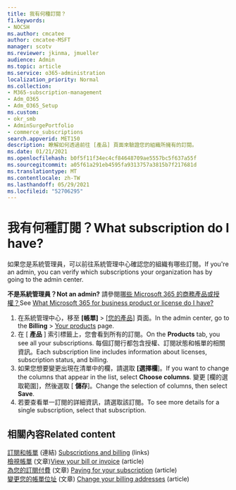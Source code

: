 ```yaml
---
title: 我有何種訂閱？
f1.keywords:
- NOCSH
ms.author: cmcatee
author: cmcatee-MSFT
manager: scotv
ms.reviewer: jkinma, jmueller
audience: Admin
ms.topic: article
ms.service: o365-administration
localization_priority: Normal
ms.collection:
- M365-subscription-management
- Adm_O365
- Adm_O365_Setup
ms.custom:
- okr_smb
- AdminSurgePortfolio
- commerce_subscriptions
search.appverid: MET150
description: 瞭解如何透過前往 [產品] 頁面來驗證您的組織所擁有的訂閱。
ms.date: 01/21/2021
ms.openlocfilehash: b0f5f11f34ec4cf84648709ae5557bc5f637a55f
ms.sourcegitcommit: a05f61a291eb4595fa9313757a3815b7f217681d
ms.translationtype: MT
ms.contentlocale: zh-TW
ms.lasthandoff: 05/29/2021
ms.locfileid: "52706295"
---
```

# <a name="what-subscription-do-i-have"></a><span data-ttu-id="c7ab6-103">我有何種訂閱？</span><span class="sxs-lookup"><span data-stu-id="c7ab6-103">What subscription do I have?</span></span>

<span data-ttu-id="c7ab6-104">如果您是系統管理員，可以前往系統管理中心確認您的組織有哪些訂閱。</span><span class="sxs-lookup"><span data-stu-id="c7ab6-104">If you're an admin, you can verify which subscriptions your organization has by going to the admin center.</span></span>
  
<span data-ttu-id="c7ab6-105">**不是系統管理員？**</span><span class="sxs-lookup"><span data-stu-id="c7ab6-105">**Not an admin?**</span></span> <span data-ttu-id="c7ab6-106">請參閱[哪些 Microsoft 365 的商務產品或授權？](https://support.microsoft.com/office/f8ab5e25-bf3f-4a47-b264-174b1ee925fd)</span><span class="sxs-lookup"><span data-stu-id="c7ab6-106">See [What Microsoft 365 for business product or license do I have?](https://support.microsoft.com/office/f8ab5e25-bf3f-4a47-b264-174b1ee925fd)</span></span>

1. <span data-ttu-id="c7ab6-107">在系統管理中心，移至 **[帳單]** \> <a href="https://go.microsoft.com/fwlink/p/?linkid=842054" target="_blank">[您的產品]</a> 頁面。</span><span class="sxs-lookup"><span data-stu-id="c7ab6-107">In the admin center, go to the **Billing** \> <a href="https://go.microsoft.com/fwlink/p/?linkid=842054" target="_blank">Your products</a> page.</span></span>
2. <span data-ttu-id="c7ab6-108">在 [ **產品** ] 索引標籤上，您會看到所有的訂閱。</span><span class="sxs-lookup"><span data-stu-id="c7ab6-108">On the **Products** tab, you see all your subscriptions.</span></span> <span data-ttu-id="c7ab6-109">每個訂閱行都包含授權、訂閱狀態和帳單的相關資訊。</span><span class="sxs-lookup"><span data-stu-id="c7ab6-109">Each subscription line includes information about licenses, subscription status, and billing.</span></span>
3. <span data-ttu-id="c7ab6-110">如果您想要變更出現在清單中的欄，請選取 **[選擇欄**]。</span><span class="sxs-lookup"><span data-stu-id="c7ab6-110">If you want to change the columns that appear in the list, select **Choose columns**.</span></span> <span data-ttu-id="c7ab6-111">變更 [欄的選取範圍]，然後選取 [ **儲存**]。</span><span class="sxs-lookup"><span data-stu-id="c7ab6-111">Change the selection of columns, then select **Save**.</span></span>
4. <span data-ttu-id="c7ab6-112">若要查看單一訂閱的詳細資訊，請選取該訂閱。</span><span class="sxs-lookup"><span data-stu-id="c7ab6-112">To see more details for a single subscription, select that subscription.</span></span>

## <a name="related-content"></a><span data-ttu-id="c7ab6-113">相關內容</span><span class="sxs-lookup"><span data-stu-id="c7ab6-113">Related content</span></span>
  
<span data-ttu-id="c7ab6-114">[訂閱和帳單](../../commerce/index.yml) (連結) </span><span class="sxs-lookup"><span data-stu-id="c7ab6-114">[Subscriptions and billing](../../commerce/index.yml) (links)</span></span>\
<span data-ttu-id="c7ab6-115">[檢視帳單](../../commerce/billing-and-payments/view-your-bill-or-invoice.md) (文章)</span><span class="sxs-lookup"><span data-stu-id="c7ab6-115">[View your bill or invoice](../../commerce/billing-and-payments/view-your-bill-or-invoice.md) (article)</span></span>\
<span data-ttu-id="c7ab6-116">[為您的訂閱付費](../../commerce/billing-and-payments/pay-for-your-subscription.md) (文章) </span><span class="sxs-lookup"><span data-stu-id="c7ab6-116">[Paying for your subscription](../../commerce/billing-and-payments/pay-for-your-subscription.md) (article)</span></span>\
<span data-ttu-id="c7ab6-117">[變更您的帳單位址](../../commerce/billing-and-payments/change-your-billing-addresses.md) (文章) </span><span class="sxs-lookup"><span data-stu-id="c7ab6-117">[Change your billing addresses](../../commerce/billing-and-payments/change-your-billing-addresses.md) (article)</span></span>